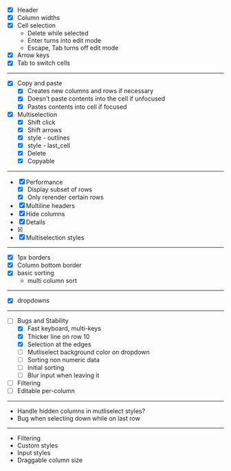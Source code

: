 - [x] Header
- [x] Column widths
- [x] Cell selection
    - Delete while selected
    - Enter turns into edit mode
    - Escape, Tab turns off edit mode
- [x] Arrow keys
- [x] Tab to switch cells

***

- [x] Copy and paste
    - [x] Creates new columns and rows if necessary
    - [x] Doesn't paste contents into the cell if unfocused
    - [x] Pastes contents into cell if focused

- [x] Multiselection
    - [x] Shift click
    - [x] Shift arrows
    - [x] style - outlines
    - [x] style - last_cell
    - [x] Delete
    - [x] Copyable

***

- [x] Performance
    - [x] Display subset of rows
    - [x] Only rerender certain rows
- [x] Multiline headers
- [x] Hide columns
- [x] Details
- [x] <td colSpan/>
- [x] Multiselection styles

***

- [x] 1px borders
- [x] Column bottom border
- [x] basic sorting
    - multi column sort

***

- [x] dropdowns

***

- [ ] Bugs and Stability
    - [x] Fast keyboard, multi-keys
    - [x] Thicker line on row 10
    - [x] Selection at the edges
    - [ ] Mutliselect background color on dropdown
    - [ ] Sorting non numeric data
    - [ ] Initial sorting
    - [ ] Blur input when leaving it
- [ ] Filtering
- [ ] Editable per-column

***

- Handle hidden columns in mutliselect styles?
- Bug when selecting down while on last row

***

- Filtering
- Custom styles
- Input styles
- Draggable column size
